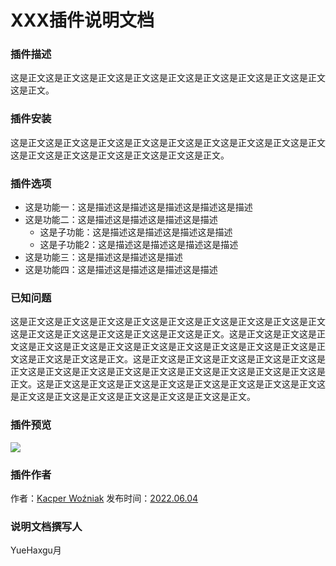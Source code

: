 # XXX插件说明文档

### 插件描述
这是正文这是正文这是正文这是正文这是正文这是正文这是正文这是正文这是正文这是正文。

### 插件安装
这是正文这是正文这是正文这是正文这是正文这是正文这是正文这是正文这是正文这是正文这是正文这是正文这是正文这是正文这是正文。

### 插件选项

- 这是功能一：这是描述这是描述这是描述这是描述这是描述
- 这是功能二：这是描述这是描述这是描述这是描述
  - 这是子功能：这是描述这是描述这是描述这是描述
  - 这是子功能2：这是描述这是描述这是描述这是描述
- 这是功能三：这是描述这是描述这是描述
- 这是功能四：这是描述这是描述这是描述这是描述

### 已知问题
这是正文这是正文这是正文这是正文这是正文这是正文这是正文这是正文这是正文这是正文这是正文这是正文这是正文这是正文这是正文。这是正文这是正文这是正文这是正文这是正文这是正文这是正文这是正文这是正文这是正文这是正文这是正文这是正文这是正文这是正文。这是正文这是正文这是正文这是正文这是正文这是正文这是正文这是正文这是正文这是正文这是正文这是正文这是正文这是正文这是正文。这是正文这是正文这是正文这是正文这是正文这是正文这是正文这是正文这是正文这是正文这是正文这是正文这是正文这是正文这是正文。

### 插件预览
![](https://markdown.com.cn/assets/img/philly-magic-garden.9c0b4415.jpg)

### 插件作者
作者：[Kacper Woźniak](https://thkaspar.itch.io/)
发布时间：[2022.06.04](https://thkaspar.itch.io/magic-pencil)


### 说明文档撰写人
YueHaxgu月